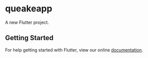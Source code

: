 # queakeapp

A new Flutter project.

## Getting Started

For help getting started with Flutter, view our online
[documentation](https://flutter.io/).
